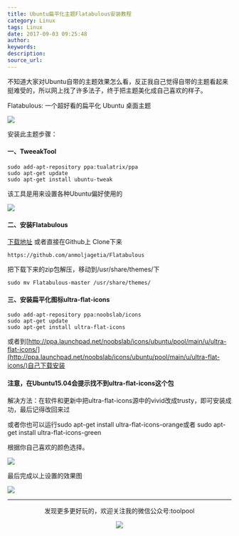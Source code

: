 ```yaml
---
title: Ubuntu扁平化主题Flatabulous安装教程
category: Linux
tags: Linux
date: 2017-09-03 09:25:48
author:
keywords:
description:
source_url:
---
```


不知道大家对Ubuntu自带的主题效果怎么看，反正我自己觉得自带的主题看起来挺难受的，所以网上找了许多法子，终于把主题美化成自己喜欢的样子。

Flatabulous: 一个超好看的扁平化 Ubuntu 桌面主题

![](http://omvbl46i3.bkt.clouddn.com/17-9-3/16411938.jpg)

安装此主题步骤：

#### 一、TweeakTool

```
sudo add-apt-repository ppa:tualatrix/ppa  
sudo apt-get update
sudo apt-get install ubuntu-tweak
```

该工具是用来设置各种Ubuntu偏好使用的

![](http://omvbl46i3.bkt.clouddn.com/17-9-3/47946394.jpg)

#### 二、安装Flatabulous

[下载地址](https://github.com/anmoljagetia/Flatabulous/archive/master.zip)
或者直接在Github上 Clone下来
```
https://github.com/anmoljagetia/Flatabulous
```
把下载下来的zip包解压，移动到/usr/share/themes/下

```
sudo mv Flatabulous-master /usr/share/themes/
```
#### 三、安装扁平化图标ultra-flat-icons
```
sudo add-apt-repository ppa:noobslab/icons
sudo apt-get update
sudo apt-get install ultra-flat-icons
```
或者到[http://ppa.launchpad.net/noobslab/icons/ubuntu/pool/main/u/ultra-flat-icons/](http://ppa.launchpad.net/noobslab/icons/ubuntu/pool/main/u/ultra-flat-icons/)自己下载安装

#### 注意，在Ubuntu15.04会提示找不到ultra-flat-icons这个包

解决方法：在软件和更新中把ultra-flat-icons源中的vivid改成trusty，即可安装成功，最后记得改回来过

或者你也可以运行sudo apt-get install ultra-flat-icons-orange或者 sudo apt-get install ultra-flat-icons-green

根据你自己喜欢的颜色选择。

![](http://omvbl46i3.bkt.clouddn.com/17-9-3/90967736.jpg)

最后完成以上设置的效果图

![](http://omvbl46i3.bkt.clouddn.com/17-9-3/47946394.jpg)


---

<div align=center>
发现更多更好玩的，欢迎关注我的微信公众号:toolpool

![](/img/qrcode.jpg)
</div>
